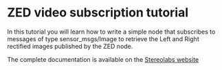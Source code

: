 # ZED video subscription tutorial

In this tutorial you will learn how to write a simple node that subscribes to messages of type sensor_msgs/Image to retrieve the Left and Right rectified images published by the ZED node.

The complete documentation is available on the [Stereolabs website](https://docs.stereolabs.com/integrations/ros/video/)

